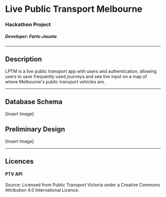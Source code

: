 # Live Public Transport Melbourne
### Hackathon Project
##### Developer: Farts-Jousta

---

## Description

LPTM is a live public transport app with users and authentication, allowing users to save frequently used journeys and see live input on a map of where Melbourne's public transport vehicles are.

---

## Database Schema

[Insert Image]

## Preliminary Design

[Insert Image]

---

## Licences

#### PTV API

Source: Licensed from Public Transport Victoria under a Creative Commons Attribution 4.0 International Licence.